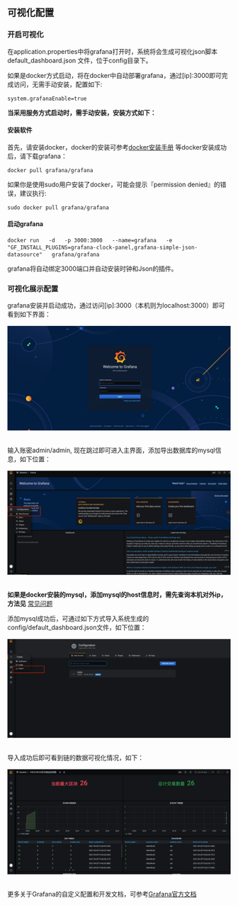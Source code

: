 ## 可视化配置

### 开启可视化

在application.properties中将grafana打开时，系统将会生成可视化json脚本 default_dashboard.json 文件，位于config目录下。

如果是docker方式启动，将在docker中自动部署grafana，通过[ip]:3000即可完成访问，无需手动安装，配置如下:

```
system.grafanaEnable=true
```

**当采用服务方式启动时，需手动安装，安装方式如下：**

#### 安装软件

首先，请安装docker，docker的安装可参考[docker安装手册](https://docker_practice.gitee.io/install/centos.html)
等docker安装成功后，请下载grafana：

```
docker pull grafana/grafana
```

如果你是使用sudo用户安装了docker，可能会提示『permission denied』的错误，建议执行:

```
sudo docker pull grafana/grafana
```

#### 启动grafana

```
docker run   -d   -p 3000:3000   --name=grafana   -e "GF_INSTALL_PLUGINS=grafana-clock-panel,grafana-simple-json-datasource"   grafana/grafana
```

grafana将自动绑定3000端口并自动安装时钟和Json的插件。


### 可视化展示配置

grafana安装并启动成功，通过访问[ip]:3000（本机则为localhost:3000）即可看到如下界面：
<br /> <br />
![](../../images/WeBankBlockchain-Data-Export/grafana_start.png)
<br /> <br />

输入账密admin/admin, 现在跳过即可进入主界面，添加导出数据库的mysql信息，如下位置：
<br /> <br />
![](../../images/WeBankBlockchain-Data-Export/grafana_index.png)
<br /> <br />

**如果是docker安装的mysql，添加mysql的host信息时，需先查询本机对外ip，方法见** [常见问题](./question.html#docker-docker)

添加mysql成功后，可通过如下方式导入系统生成的config/default_dashboard.json文件，如下位置：
<br /> <br />
![](../../images/WeBankBlockchain-Data-Export/grafana_json.png)
<br /> <br />

导入成功后即可看到链的数据可视化情况，如下：
<br /> <br />
![](../../images/WeBankBlockchain-Data-Export/grafana_view.png)
<br /> <br />

更多关于Grafana的自定义配置和开发文档，可参考[Grafana官方文档](http://docs.grafana.org/guides/getting_started/)
